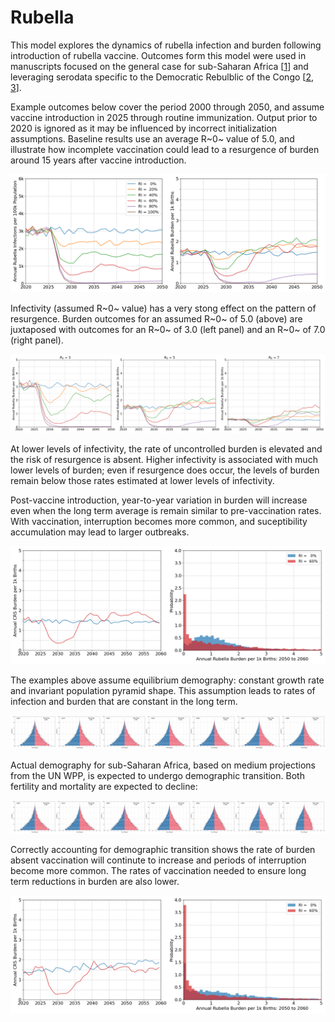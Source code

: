 # Rubella

This model explores the dynamics of rubella infection and burden following introduction of rubella vaccine. Outcomes form this model were used in manuscripts focused on the general case for sub-Saharan Africa [[1](https://doi.org/10.3390/vaccines12070811)] and leveraging serodata specific to the Democratic Rebulblic of the Congo [[2](https://doi.org/10.1016/j.jvacx.2021.100127), [3](https://doi.org/10.1016/j.jvacx.2022.100215)].

Example outcomes below cover the period 2000 through 2050, and assume vaccine introduction in 2025 through routine immunization. Output prior to 2020 is ignored as it may be influenced by incorrect initialization assumptions. Baseline results use an average R~0~ value of 5.0, and illustrate how incomplete vaccination could lead to a resurgence of burden around 15 years after vaccine introduction.

![Figure 1: Baseline estimates](figures/ref_rcv_baseline.png)

Infectivity (assumed R~0~ value) has a very stong effect on the pattern of resurgence. Burden outcomes for an assumed R~0~ of 5.0 (above) are juxtaposed with outcomes for an R~0~ of 3.0 (left panel) and an R~0~ of 7.0 (right panel).

![Figure 2: Infectivity variation](figures/ref_rcv_infectivity.png)

At lower levels of infectivity, the rate of uncontrolled burden is elevated and the risk of resurgence is absent. Higher infectivity is associated with much lower levels of burden; even if resurgence does occur, the levels of burden remain below those rates estimated at lower levels of infectivity.

Post-vaccine introduction, year-to-year variation in burden will increase even when the long term average is remain similar to pre-vaccination rates. With vaccination, interruption becomes more common, and suceptibility accumulation may lead to larger outbreaks.

![Figure 3: Annual variation in burden](figures/ref_rcv_dist_ss.png)

The examples above assume equilibrium demography: constant growth rate and invariant population pyramid shape. This assumption leads to rates of infection and burden that are constant in the long term.

![Figure 4: Steady state demographics](figures/ref_rcv_demog_ss.png)

Actual demography for sub-Saharan Africa, based on medium projections from the UN WPP, is expected to undergo demographic transition. Both fertility and mortality are expected to decline:

![Figure 5: Medium projections demographics](figures/ref_rcv_demog_med.png)

Correctly accounting for demographic transition shows the rate of burden absent vaccination will continute to increase and periods of interruption become more common. The rates of vaccination needed to ensure long term reductions in burden are also lower.

![Figure 6: Medium demog estimates](figures/ref_rcv_dist_med.png)
